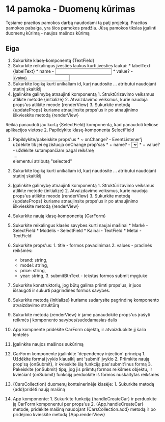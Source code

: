 # 14 pamoka - Duomenų kūrimas

Tęsiame praeitos pamokos darbą naudodami tą patį projektą. Praeitos pamokos pabaiga, yra šios pamokos pradžia.
Jūsų pamokos tikslas įgalinti duomenų kūrimą - naujos mašnos kūrimą

## Eiga
1. Sukurkite klasę-komponentą {TextField}
  1. Sukurkite reikalingus įvesties laukus kurti įvesties laukui:
    * labelText <label>{labelText}</label>
    * name - <input name="{name}">
    * value? - <input value="{value}"/> 
  2. Sukurkite logiką kurti unikaliam id, kurį naudosite <label for="{id}">... atributui naudojant statinį skaitiklį
  3. Įgalinkite galimybę atnaujinti komponentą
    1. Struktūrizavimo veiksmus atlikite metode {initialize}
    2. Atvaizdavimo veiksmus, kurie naudoja props'us atlikite meode {renderView}
    3. Sukurkite metodą {updateProps} kuriame atnaujinsite props'us ir po atnaujinimo
    iškvieskite metodą {renderView}

Reikia panaudoti jau kurtą {SelectField} komponentą, kad panaudoti keliose aplikacijos vietose
2. Papildykite klasę-komponenta SelectField
  1. Papildykite/pakeiskite props'us
    * ~ onChange? - EventListener'į uždėkite tik jei egzistuoja onChange prop'sas
    * + name? - <select name="{name}"></select>
    * + value? - uždėkite sutampančiam pagal reikšmę <option>...</option> elementui atributą "selected" 
  2. Sukurkite logiką kurti unikaliam id, kurį naudosite <label for="{id}">... atributui naudojant statinį skaitiklį
  3. Įgalinkite galimybę atnaujinti komponentą
    1. Struktūrizavimo veiksmus atlikite metode {initialize}
    2. Atvaizdavimo veiksmus, kurie naudoja props'us atlikite meode {renderView}
    3. Sukurkite metodą {updateProps} kuriame atnaujinsite props'us ir po atnaujinimo
    iškvieskite metodą {renderView}

3. Sukurkite naują klasę-komponentą {CarForm}
  1. Sukurkite reikalingus klasės savybes kurti naujai mašinai
    * Markė - SelectField
    * Modelis - SelectField
    * Kainai - TextField
    * Metai - TextField
  2. Sukurkite props'us:
    1. title - formos pavadinimas
    2. values - pradinės reikšmės:
        * brand: string,
        * model: string,
        * price: string,
        * year: string,
    3. submitBtnText - tekstas formos submit mygtuke
  3. Sukurkite konstruktorių, jog būtų galima priimti props'us, ir juos išsaugoti ir sukurti pagrindines formos savybes.
  4. Sukurkite metodą {initialize} kuriame sudarysite pagrindinę komponento atvaizdavimo struktūrą
  5. Sukurkite metodą {renderView} ir jame panaudokite props'us įrašyti reikmės į komponento savybes/sudedamasias dalis

4. App kompnente pridėkite CarForm objektą, ir atvaizduokite jį šalia lentelės

5. Įgalinkite naujos mašinos sukūrimą
  1. CarForm komponente įgalinkite 'dependency injection' principą
    1. Uždėkite formai įvykio klausiklį ant 'submit' įvykio
    2. Priimkite naują prop'są {onSubmit}, ir kvieskite šią funkciją pas'submit'inus formą
    3. Pakeiskite {onSubmit} tipą, jog jis priimtų formos reikšmes objektu, ir kviečiant {onSubmit} funkciją perduokite iš formos nuskaitytas reikšmes
  2. {CarsCollection} duomenų konteinerinėje klasėje:
    1. Sukurkite metodą {add}pridėti naują mašiną
  3. App komponente:
    1. Sukurkite funkciją {handleCreateCar} ir perduokite ją CarForm komponentui per props'us
    2. {App.handleCreateCar} metode, pridėkite mašiną naudojant {CarsCollection.add} metodą ir po pridėjimo kvieskite metodą {App.renderView}
    

